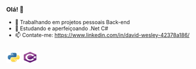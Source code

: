 ### Olá! 🖖


- 🔭 Trabalhando em projetos pessoais Back-end
- 🌱 Estudando e aperfeiçoando .Net C#
- 📫 Contate-me: https://www.linkedin.com/in/david-wesley-42378a186/

<div style="display: inline_block"><br>
  
  
  <img align="center" alt="Rafa-Python" height="30" width="40" src="https://raw.githubusercontent.com/devicons/devicon/master/icons/python/python-original.svg">
  <img align="center" alt="Rafa-Csharp" height="30" width="40" src="https://raw.githubusercontent.com/devicons/devicon/master/icons/csharp/csharp-original.svg">

</div>

